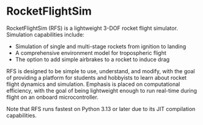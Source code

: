 # RocketFlightSim

RocketFlightSim (RFS) is a lightweight 3-DOF rocket flight simulator. Simulation capabilities include:
- Simulation of single and multi-stage rockets from ignition to landing
- A comprehensive environment model for tropospheric flight
- The option to add simple airbrakes to a rocket to induce drag

RFS is designed to be simple to use, understand, and modify, with the goal of providing a platform for students and hobbyists to learn about rocket flight dynamics and simulation. Emphasis is placed on computational efficiency, with the goal of being lightweight enough to run real-time during flight on an onboard microcontroller.

Note that RFS runs fastest on Python 3.13 or later due to its JIT compilation capabilities.